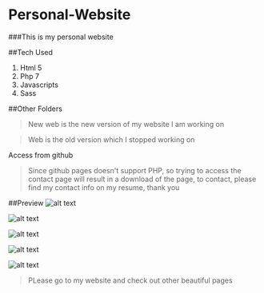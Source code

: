 # Personal-Website
###This is my personal website

##Tech Used
1. Html 5
2. Php 7
3. Javascripts
4. Sass

##Other
Folders
>New web is the new version of my website I am working on

>Web is the old version which I stopped working on

Access from github
>Since github pages doesn't support PHP, so trying to access the contact page will result in a download of the page, to contact, please find my contact info on my resume, thank you

##Preview
![alt text](https://WangHansen.github.io/img/designs/1.png "Main Page")

![alt text](https://WangHansen.github.io/img/designs/2.png "Main Page")

![alt text](https://WangHansen.github.io/img/designs/3.png "Main Page")

![alt text](https://WangHansen.github.io/img/designs/4.png "Main Page")

![alt text](https://WangHansen.github.io/img/designs/5.png "Main Page")
>PLease go to my website and check out other beautiful pages
